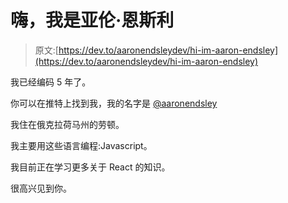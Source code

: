 # 嗨，我是亚伦·恩斯利

> 原文:[https://dev.to/aaronendsleydev/hi-im-aaron-endsley](https://dev.to/aaronendsleydev/hi-im-aaron-endsley)

我已经编码 5 年了。

你可以在推特上找到我，我的名字是 [@aaronendsley](https://twitter.com/aaronendsley)

我住在俄克拉荷马州的劳顿。

我主要用这些语言编程:Javascript。

我目前正在学习更多关于 React 的知识。

很高兴见到你。